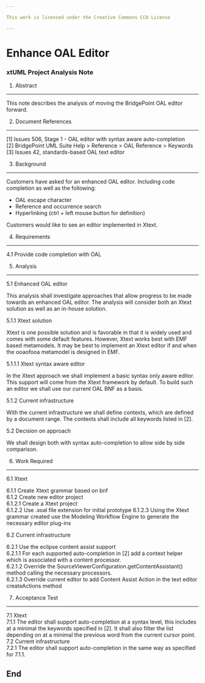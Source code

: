```yaml
---

This work is licensed under the Creative Commons CC0 License

---
```


# Enhance OAL Editor
### xtUML Project Analysis Note

1. Abstract
-----------
This note describes the analysis of moving the BridgePoint OAL editor forward.

2. Document References
----------------------
[1] Issues 506, Stage 1 - OAL editor with syntax aware auto-completion   
[2] BridgePoint UML Suite Help > Reference > OAL Reference > Keywords   
[3] Issues 42, standards-based OAL text editor

3. Background
-------------
Customers have asked for an enhanced OAL editor.  Including code completion as
well as the following:

- OAL escape character
- Reference and occurrence search
- Hyperlinking (ctrl + left mouse button for definition)

Customers would like to see an editor implemented in Xtext.

4. Requirements
---------------
4.1 Provide code completion with OAL

5. Analysis
-----------
5.1 Enhanced OAL editor

This analysis shall investigate approaches that allow progress to be made
towards an enhanced OAL editor.  The analysis will consider both an Xtext
solution as well as an in-house solution.

5.1.1 Xtext solution

Xtext is one possible solution and is favorable in that it is widely used and
comes with some default features.  However, Xtext works best with EMF based
metamodels.  It may be best to implement an Xtext editor if and when the
ooaofooa metamodel is designed in EMF.

5.1.1.1 Xtext syntax aware editor

In the Xtext approach we shall implement a basic syntax only aware editor.  This
support will come from the Xtext framework by default.  To build such an editor
we shall use our current OAL BNF as a basis.

5.1.2 Current infrastructure

With the current infrastructure we shall define contexts, which are defined by
a document range.  The contexts shall include all keywords listed in [2].
 
5.2 Decision on approach

We shall design both with syntax auto-completion to allow side by side
comparison.

6. Work Required
----------------
6.1 Xtext

6.1.1 Create Xtext grammar based on bnf   
6.1.2 Create new editor project   
6.1.2.1 Create a Xtext project   
6.1.2.2 Use .xoal file extension for initial prototype
6.1.2.3 Using the Xtext grammar created use the Modeling Workflow Engine to
        generate the necessary editor plug-ins   

6.2 Current infrastructure

6.2.1 Use the eclipse content assist support   
6.2.1.1 For each supported auto-completion in [2] add a context helper
        which is associated with a content processor.   
6.2.1.2 Override the SourceViewerConfiguration.getContentAssistant() method
        calling the necessary processors.   
6.2.1.3 Override current editor to add Content Assist Action in the text editor
        createActions method

7. Acceptance Test
------------------
7.1 Xtext   
7.1.1 The editor shall support auto-completion at a syntax level, this includes
at a minimal the keywords specified in [2].  It shall also filter the list
depending on at a minimal the previous word from the current cursor point.   
7.2 Current infrastructure   
7.2.1 The editor shall support auto-completion in the same way as specified for
7.1.1.   

End
---

